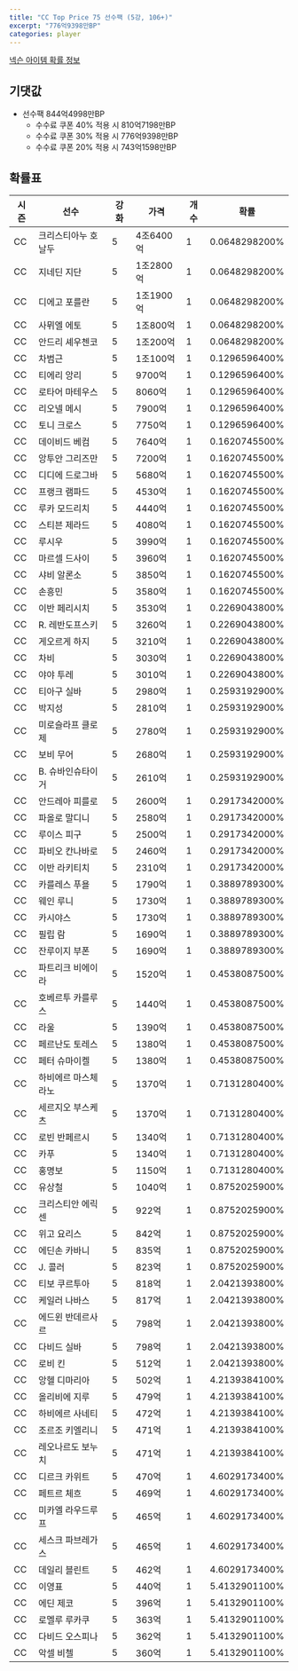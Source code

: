 ```yaml
---
title: "CC Top Price 75 선수팩 (5강, 106+)"
excerpt: "776억9398만BP"
categories: player
---
```

[넥슨 아이템 확률 정보](http://iteminfo.nexon.com/probability/fo4?sn=7333)

## 기댓값
- 선수팩 844억4998만BP
  - 수수료 쿠폰 40% 적용 시 810억7198만BP
  - 수수료 쿠폰 30% 적용 시 776억9398만BP
  - 수수료 쿠폰 20% 적용 시 743억1598만BP


## 확률표

|시즌|선수|강화|가격|개수|확률|
|---|---|---|---|---|---|
|CC|크리스티아누 호날두|5|4조6400억|1|0.0648298200%|
|CC|지네딘 지단|5|1조2800억|1|0.0648298200%|
|CC|디에고 포를란|5|1조1900억|1|0.0648298200%|
|CC|사뮈엘 에토|5|1조800억|1|0.0648298200%|
|CC|안드리 셰우첸코|5|1조200억|1|0.0648298200%|
|CC|차범근|5|1조100억|1|0.1296596400%|
|CC|티에리 앙리|5|9700억|1|0.1296596400%|
|CC|로타어 마테우스|5|8060억|1|0.1296596400%|
|CC|리오넬 메시|5|7900억|1|0.1296596400%|
|CC|토니 크로스|5|7750억|1|0.1296596400%|
|CC|데이비드 베컴|5|7640억|1|0.1620745500%|
|CC|앙투안 그리즈만|5|7200억|1|0.1620745500%|
|CC|디디에 드로그바|5|5680억|1|0.1620745500%|
|CC|프랭크 램파드|5|4530억|1|0.1620745500%|
|CC|루카 모드리치|5|4440억|1|0.1620745500%|
|CC|스티븐 제라드|5|4080억|1|0.1620745500%|
|CC|루시우|5|3990억|1|0.1620745500%|
|CC|마르셀 드사이|5|3960억|1|0.1620745500%|
|CC|샤비 알론소|5|3850억|1|0.1620745500%|
|CC|손흥민|5|3580억|1|0.1620745500%|
|CC|이반 페리시치|5|3530억|1|0.2269043800%|
|CC|R. 레반도프스키|5|3260억|1|0.2269043800%|
|CC|게오르게 하지|5|3210억|1|0.2269043800%|
|CC|차비|5|3030억|1|0.2269043800%|
|CC|야야 투레|5|3010억|1|0.2269043800%|
|CC|티아구 실바|5|2980억|1|0.2593192900%|
|CC|박지성|5|2810억|1|0.2593192900%|
|CC|미로슬라프 클로제|5|2780억|1|0.2593192900%|
|CC|보비 무어|5|2680억|1|0.2593192900%|
|CC|B. 슈바인슈타이거|5|2610억|1|0.2593192900%|
|CC|안드레아 피를로|5|2600억|1|0.2917342000%|
|CC|파올로 말디니|5|2580억|1|0.2917342000%|
|CC|루이스 피구|5|2500억|1|0.2917342000%|
|CC|파비오 칸나바로|5|2460억|1|0.2917342000%|
|CC|이반 라키티치|5|2310억|1|0.2917342000%|
|CC|카를레스 푸욜|5|1790억|1|0.3889789300%|
|CC|웨인 루니|5|1730억|1|0.3889789300%|
|CC|카시야스|5|1730억|1|0.3889789300%|
|CC|필립 람|5|1690억|1|0.3889789300%|
|CC|잔루이지 부폰|5|1690억|1|0.3889789300%|
|CC|파트리크 비에이라|5|1520억|1|0.4538087500%|
|CC|호베르투 카를루스|5|1440억|1|0.4538087500%|
|CC|라울|5|1390억|1|0.4538087500%|
|CC|페르난도 토레스|5|1380억|1|0.4538087500%|
|CC|페터 슈마이켈|5|1380억|1|0.4538087500%|
|CC|하비에르 마스체라노|5|1370억|1|0.7131280400%|
|CC|세르지오 부스케츠|5|1370억|1|0.7131280400%|
|CC|로빈 반페르시|5|1340억|1|0.7131280400%|
|CC|카푸|5|1340억|1|0.7131280400%|
|CC|홍명보|5|1150억|1|0.7131280400%|
|CC|유상철|5|1040억|1|0.8752025900%|
|CC|크리스티안 에릭센|5|922억|1|0.8752025900%|
|CC|위고 요리스|5|842억|1|0.8752025900%|
|CC|에딘손 카바니|5|835억|1|0.8752025900%|
|CC|J. 콜러|5|823억|1|0.8752025900%|
|CC|티보 쿠르투아|5|818억|1|2.0421393800%|
|CC|케일러 나바스|5|817억|1|2.0421393800%|
|CC|에드윈 반데르사르|5|798억|1|2.0421393800%|
|CC|다비드 실바|5|798억|1|2.0421393800%|
|CC|로비 킨|5|512억|1|2.0421393800%|
|CC|앙헬 디마리아|5|502억|1|4.2139384100%|
|CC|올리비에 지루|5|479억|1|4.2139384100%|
|CC|하비에르 사네티|5|472억|1|4.2139384100%|
|CC|조르조 키엘리니|5|471억|1|4.2139384100%|
|CC|레오나르도 보누치|5|471억|1|4.2139384100%|
|CC|디르크 카위트|5|470억|1|4.6029173400%|
|CC|페트르 체흐|5|469억|1|4.6029173400%|
|CC|미카엘 라우드루프|5|465억|1|4.6029173400%|
|CC|세스크 파브레가스|5|465억|1|4.6029173400%|
|CC|데일리 블린트|5|462억|1|4.6029173400%|
|CC|이영표|5|440억|1|5.4132901100%|
|CC|에딘 제코|5|396억|1|5.4132901100%|
|CC|로멜루 루카쿠|5|363억|1|5.4132901100%|
|CC|다비드 오스피나|5|362억|1|5.4132901100%|
|CC|악셀 비첼|5|360억|1|5.4132901100%|
